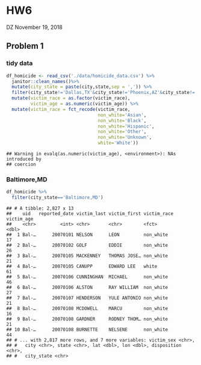 HW6
================
DZ
November 19, 2018

Problem 1
---------

### tidy data

``` r
df_homicide <- read_csv('./data/homicide_data.csv') %>%
  janitor::clean_names()%>%
  mutate(city_state = paste(city,state,sep = ',')) %>% 
  filter(city_state!='Dallas,TX'&city_state!='Phoenix,AZ'&city_state!='Kansas City,MO'&city_state!='Tulsa,AL') %>% 
  mutate(victim_race = as.factor(victim_race),
         victim_age = as.numeric(victim_age)) %>% 
  mutate(victim_race = fct_recode(victim_race, 
                                  non_white='Asian',
                                  non_white='Black',
                                  non_white='Hispanic',
                                  non_white='Other',
                                  non_white='Unknown',
                                  white='White'))
```

    ## Warning in evalq(as.numeric(victim_age), <environment>): NAs introduced by
    ## coercion

### Baltimore,MD

``` r
df_homicide %>% 
  filter(city_state=='Baltimore,MD')
```

    ## # A tibble: 2,827 x 13
    ##    uid   reported_date victim_last victim_first victim_race victim_age
    ##    <chr>         <int> <chr>       <chr>        <fct>            <dbl>
    ##  1 Bal-…      20070101 NELSON      LEON         non_white           17
    ##  2 Bal-…      20070102 GOLF        EDDIE        non_white           26
    ##  3 Bal-…      20070105 MACKENNEY   THOMAS JOSE… non_white           21
    ##  4 Bal-…      20070105 CANUPP      EDWARD LEE   white               61
    ##  5 Bal-…      20070106 CUNNINGHAN  MICHAEL      non_white           46
    ##  6 Bal-…      20070106 ALSTON      RAY WILLIAM  non_white           27
    ##  7 Bal-…      20070107 HENDERSON   YULE ANTONIO non_white           21
    ##  8 Bal-…      20070108 MCDOWELL    MARCU        non_white           16
    ##  9 Bal-…      20070108 GARDNER     RODNEY THOM… non_white           21
    ## 10 Bal-…      20070108 BURNETTE    NELSENE      non_white           44
    ## # ... with 2,817 more rows, and 7 more variables: victim_sex <chr>,
    ## #   city <chr>, state <chr>, lat <dbl>, lon <dbl>, disposition <chr>,
    ## #   city_state <chr>
